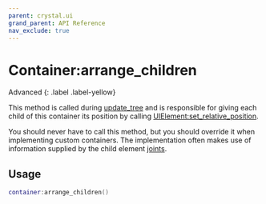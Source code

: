 ```yaml
---
parent: crystal.ui
grand_parent: API Reference
nav_exclude: true
---
```


# Container:arrange_children

Advanced
{: .label .label-yellow}

This method is called during [update_tree](ui_element_update_tree) and is responsible for giving each child of this container its position by calling [UIElement:set_relative_position](ui_element_set_relative_position).

You should never have to call this method, but you should override it when implementing custom containers. The implementation often makes use of information supplied by the child element [joints](joint).

## Usage

```lua
container:arrange_children()
```
